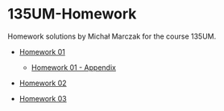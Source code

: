 # 135UM-Homework

Homework solutions by Michał Marczak for the course 135UM.

- [Homework 01](Homework01.ipynb)
  
  - [Homework 01 - Appendix](HW1_Appendix.ipynb)

- [Homework 02](Homework02.ipynb)

- [Homework 03](Homework03.ipynb)